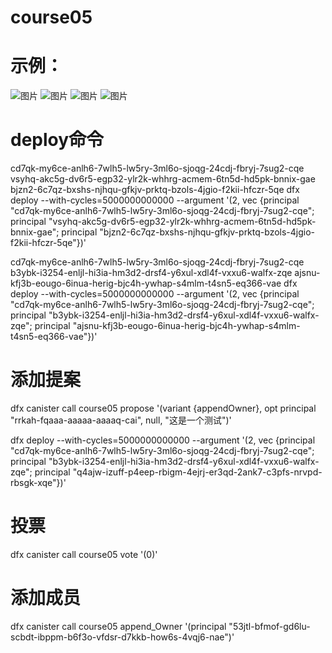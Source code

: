 # course05

# 示例：
![图片](img/1.jpg)
![图片](img/2.jpg)
![图片](img/3.jpg)
![图片](img/4.jpg)
# deploy命令
cd7qk-my6ce-anlh6-7wlh5-lw5ry-3ml6o-sjoqg-24cdj-fbryj-7sug2-cqe
vsyhq-akc5g-dv6r5-egp32-ylr2k-whhrg-acmem-6tn5d-hd5pk-bnnix-gae
bjzn2-6c7qz-bxshs-njhqu-gfkjv-prktq-bzols-4jgio-f2kii-hfczr-5qe
dfx deploy --with-cycles=5000000000000 --argument '(2, vec {principal "cd7qk-my6ce-anlh6-7wlh5-lw5ry-3ml6o-sjoqg-24cdj-fbryj-7sug2-cqe"; principal "vsyhq-akc5g-dv6r5-egp32-ylr2k-whhrg-acmem-6tn5d-hd5pk-bnnix-gae"; principal "bjzn2-6c7qz-bxshs-njhqu-gfkjv-prktq-bzols-4jgio-f2kii-hfczr-5qe"})'

cd7qk-my6ce-anlh6-7wlh5-lw5ry-3ml6o-sjoqg-24cdj-fbryj-7sug2-cqe
b3ybk-i3254-enljl-hi3ia-hm3d2-drsf4-y6xul-xdl4f-vxxu6-walfx-zqe
ajsnu-kfj3b-eougo-6inua-herig-bjc4h-ywhap-s4mlm-t4sn5-eq366-vae
dfx deploy --with-cycles=5000000000000 --argument '(2, vec {principal "cd7qk-my6ce-anlh6-7wlh5-lw5ry-3ml6o-sjoqg-24cdj-fbryj-7sug2-cqe"; principal "b3ybk-i3254-enljl-hi3ia-hm3d2-drsf4-y6xul-xdl4f-vxxu6-walfx-zqe"; principal "ajsnu-kfj3b-eougo-6inua-herig-bjc4h-ywhap-s4mlm-t4sn5-eq366-vae"})'
# 添加提案
dfx canister call course05 propose '(variant {appendOwner}, opt principal "rrkah-fqaaa-aaaaa-aaaaq-cai", null, "这是一个测试")'

dfx deploy --with-cycles=5000000000000 --argument '(2, vec {principal "cd7qk-my6ce-anlh6-7wlh5-lw5ry-3ml6o-sjoqg-24cdj-fbryj-7sug2-cqe"; principal "b3ybk-i3254-enljl-hi3ia-hm3d2-drsf4-y6xul-xdl4f-vxxu6-walfx-zqe"; principal "q4ajw-izuff-p4eep-rbigm-4ejrj-er3qd-2ank7-c3pfs-nrvpd-rbsgk-xqe"})'
# 投票
dfx canister call course05 vote '(0)'
# 添加成员
dfx canister call course05 append_Owner '(principal "53jtl-bfmof-gd6lu-scbdt-ibppm-b6f3o-vfdsr-d7kkb-how6s-4vqj6-nae")'